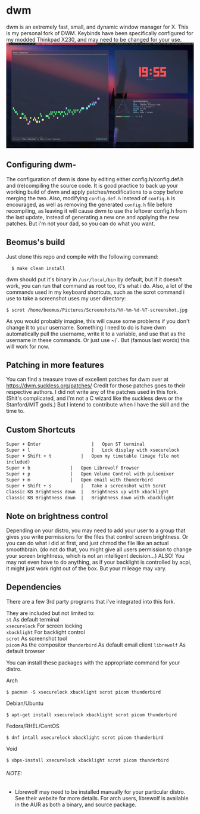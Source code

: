 # dwm

dwm is an extremely fast, small, and dynamic window manager for X. 
This is my personal fork of DWM. Keybinds have been specifically configured for my modded Thinkpad X230, and may need to be changed for your use.
![example_screenshot](example-desktop.jpg)

## Configuring dwm-

The configuration of dwm is done by editing either config.h/config.def.h
and (re)compiling the source code. It is good practice to back up your working build of dwm and apply patches/modifications to a copy before merging the two.
Also, modifying ```config.def.h``` instead of ```config.h``` is encouraged, as well as removing the generated ```config.h``` file before recompiling, as leaving it will cause dwm to use the leftover config.h from the last update, instead of generating a new one and applying the new patches. But i'm not your dad, so you can do what you want.

## Beomus's build

Just clone this repo and compile with the following command:
```
  $ make clean install
 ```
dwm should put it's binary in ```/usr/local/bin``` by default, but if it doesn't work, you can run that command as root too, it's what i do.
Also, a lot of the commands used in my keyboard shortcuts, such as the scrot command i use to take a screenshot uses my user directory:
```
$ scrot /home/beomus/Pictures/Screenshots/%Y-%m-%d-%T-screenshot.jpg
```
As you would probably imagine, this will cause some problems if you don't change it to your username. Something I need to do is have dwm automatically pull the username, write it to a variable, and use that as the username in these commands. Or just use ~/ .  But (famous last words) this will work for now.


## Patching in more features 

You can find a treasure trove of excellent patches for dwm over at https://dwm.suckless.org/patches/
Credit for those patches goes to their respective authors.
I did not write any of the patches used in this fork. (Shit's complicated, and i'm not a C wizard like the suckless devs or the Stanford/MIT gods.) But I intend to contribute when I have the skill and the time to.


## Custom Shortcuts

```
Super + Enter                   |	Open ST terminal
Super + l                       |	Lock display with xsecurelock
Super + Shift + t	        |	Open my timetable (image file not included)
Super + b		        | 	Open Librewolf Browser
Super + p		        | 	Open Volume Control with pulsemixer
Super + m		        | 	Open email with thunderbird
Super + Shift + s	        | 	Take a screenshot with Scrot
Classic KB Brightness down	| 	Brightness up with xbacklight 
Classic KB Brightness down	| 	Brightness down with xbacklight
```
## Note on brightness control
 
 Depending on your distro, you may need to add your user to a group that gives you write permissions for the files that control screen brightness. Or you can do what i did at first, and just chmod the file like an actual smoothbrain. (do not do that, you might give all users permission to change your screen brightness, which is not an intelligent decision...) ALSO! You may not even have to do anything, as if your backlight is controlled by acpi, it might just work right out of the box. But your mileage may vary.

## Dependencies

There are a few 3rd party programs that i've integrated into this fork.

They are included but not limited to: \
```st``` As default terminal \
```xsecurelock``` For screen locking \
```xbacklight``` For backlight control \
```scrot``` As screenshot tool \
```picom``` As the compositor
```thunderbird``` As default email client
```librewolf``` As default browser 

You can install these packages with the appropriate command for your distro.

Arch
```
$ pacman -S xsecurelock xbacklight scrot picom thunderbird
```

Debian/Ubuntu
```
$ apt-get install xsecurelock xbacklight scrot picom thunderbird
```

Fedora/RHEL/CentOS
```
$ dnf intall xsecurelock xbacklight scrot picom thunderbird
```
Void
```
$ xbps-install xsecurelock xbacklight scrot picom thunderbird

```

###### NOTE:
- Librewolf may need to be installed manually for your particular distro. See their website for more details. For arch users, librewolf is available in the AUR as both a binary, and source package.
